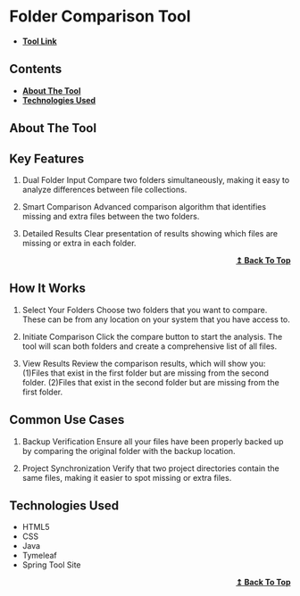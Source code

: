 # Folder Comparison Tool

- **[Tool Link](https://foldername-comparisontool.onrender.com)**


## Contents

- <span><b><a href="#about-the-tool">About The Tool</a></b></span>
- **[Technologies Used](#technologies-used)**

## About The Tool

## Key Features
1. Dual Folder Input
Compare two folders simultaneously, making it easy to analyze differences between file collections.

2. Smart Comparison
Advanced comparison algorithm that identifies missing and extra files between the two folders.

3. Detailed Results
Clear presentation of results showing which files are missing or extra in each folder.

<div align="right">
    <b><a href="#contents">↥ Back To Top</a></b>
</div>

## How It Works
1. Select Your Folders
Choose two folders that you want to compare. These can be from any location on your system that you have access to.

2. Initiate Comparison
Click the compare button to start the analysis. The tool will scan both folders and create a comprehensive list of all files.

3. View Results
Review the comparison results, which will show you: (1)Files that exist in the first folder but are missing from the second folder. (2)Files that exist in the second folder but are missing from the first folder.

## Common Use Cases
1. Backup Verification
Ensure all your files have been properly backed up by comparing the original folder with the backup location.

2. Project Synchronization
Verify that two project directories contain the same files, making it easier to spot missing or extra files.

## Technologies Used

- HTML5
- CSS
- Java
- Tymeleaf
- Spring Tool Site
<div align="right">
    <b><a href="#contents">↥ Back To Top</a></b>
</div>

